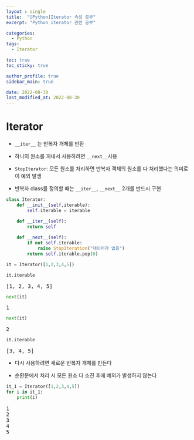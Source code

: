 ```yaml
---
layout : single
title:  "[Python]Iterator 속성 공부"
excerpt: "Python iterator 관련 공부"

categories:
  - Python
tags:
  - Iterator

toc: true
toc_sticky: true

author_profile: true
sidebar_main: true

date: 2022-08-30
last_modified_at: 2022-08-30
---
```


<head>
  <style>
    table.dataframe {
      white-space: normal;
      width: 100%;
      height: 240px;
      display: block;
      overflow: auto;
      font-family: Arial, sans-serif;
      font-size: 0.9rem;
      line-height: 20px;
      text-align: center;
      border: 0px !important;
    }

    table.dataframe th {
      text-align: center;
      font-weight: bold;
      padding: 8px;
    }

    table.dataframe td {
      text-align: center;
      padding: 8px;
    }

    table.dataframe tr:hover {
      background: #b8d1f3; 
    }

    .output_prompt {
      overflow: auto;
      font-size: 0.9rem;
      line-height: 1.45;
      border-radius: 0.3rem;
      -webkit-overflow-scrolling: touch;
      padding: 0.8rem;
      margin-top: 0;
      margin-bottom: 15px;
      font: 1rem Consolas, "Liberation Mono", Menlo, Courier, monospace;
      color: $code-text-color;
      border: solid 1px $border-color;
      border-radius: 0.3rem;
      word-break: normal;
      white-space: pre;
    }

  .dataframe tbody tr th:only-of-type {
      vertical-align: middle;
  }

  .dataframe tbody tr th {
      vertical-align: top;
  }

  .dataframe thead th {
      text-align: center !important;
      padding: 8px;
  }

  .page__content p {
      margin: 0 0 0px !important;
  }

  .page__content p > strong {
    font-size: 0.8rem !important;
  }

  </style>
</head>


# Iterator


- `__iter__` 는 반복자 개체를 반환

- 하나의 원소를 꺼내서 사용하려면 `__next__`사용

- `StopIterator`: 모든 원소를 처리하면 반복자 객체의 원소를 다 처리했다는 의미로 이 예외 발생

- 반복자 class를 정의할 때는 `__iter__`, `__next__` 2개를 반드시 구현



```python
class Iterator:
    def __init__(self,iterable):
        self.iterable = iterable

    def __iter__(self):
        return self
    
    def __next__(self):
        if not self.iterable:
            raise StopIteration("데이터가 없음")
        return self.iterable.pop(0)
```


```python
it = Iterator([1,2,3,4,5])
```


```python
it.iterable
```

<pre>
[1, 2, 3, 4, 5]
</pre>

```python
next(it)
```

<pre>
1
</pre>

```python
next(it)
```

<pre>
2
</pre>

```python
it.iterable
```

<pre>
[3, 4, 5]
</pre>
- 다시 사용하려면 새로운 반복자 개체를 만든다

- 순환문에서 처리 시 모든 원소 다 소진 후에 예외가 발생하지 않는다



```python
it_1 = Iterator([1,2,3,4,5])
for i in it_1:
    print(i)
```

<pre>
1
2
3
4
5
</pre>